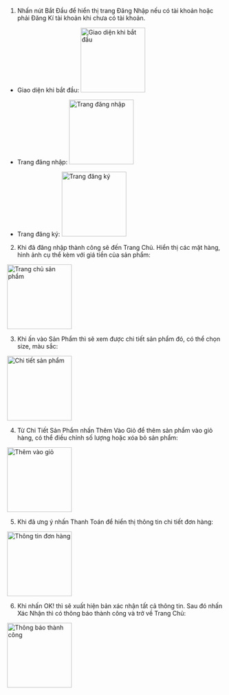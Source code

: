 1. Nhấn nút Bắt Đầu để hiển thị trang Đăng Nhập nếu có tài khoản hoặc phải Đăng Kí tài khoản khi chưa có tài khoản.
- Giao diện khi bắt đầu:
  <img src="https://github.com/user-attachments/assets/01914ca8-1322-4769-9a81-edb6cd176cc5" alt="Giao diện khi bắt đầu" width="150" />

- Trang đăng nhập:
  <img src="https://github.com/user-attachments/assets/d1268f99-2ffa-47b5-a375-30e930c7b627" alt="Trang đăng nhập" width="150" />

- Trang đăng ký:
  <img src="https://github.com/user-attachments/assets/890a5c09-c19b-4761-9c91-78d60ae07ec4" alt="Trang đăng ký" width="150" />

2. Khi đã đăng nhập thành công sẽ đến Trang Chủ. Hiển thị các mặt hàng, hình ảnh cụ thể kèm với giá tiền của sản phẩm:
  <img src="https://github.com/user-attachments/assets/f748635e-7285-492e-8792-d7e5947fb005" alt="Trang chủ sản phẩm" width="150" />

3. Khi ấn vào Sản Phẩm thì sẽ xem được chi tiết sản phẩm đó, có thể chọn size, màu sắc:
  <img src="https://github.com/user-attachments/assets/9608156a-8635-43af-84b5-8317ff3be632" alt="Chi tiết sản phẩm" width="150" />

4. Từ Chi Tiết Sản Phẩm nhấn Thêm Vào Giỏ để thêm sản phẩm vào giỏ hàng, có thể điều chỉnh số lượng hoặc xóa bỏ sản phẩm:
  <img src="https://github.com/user-attachments/assets/101e24f4-bf98-4e2c-86fa-ac58de4efcce" alt="Thêm vào giỏ" width="150" />

5. Khi đã ưng ý nhấn Thanh Toán để hiển thị thông tin chi tiết đơn hàng:
  <img src="https://github.com/user-attachments/assets/8b90dae9-66e6-44ba-8614-dc0552fdbbe8" alt="Thông tin đơn hàng" width="150" />

6. Khi nhấn OK! thì sẽ xuất hiện bản xác nhận tất cả thông tin. Sau đó nhấn Xác Nhận thì có thông báo thành công và trở về Trang Chủ:
  <img src="https://github.com/user-attachments/assets/25eabb6e-8a0c-458c-9895-c086683f56fa" alt="Thông báo thành công" width="150" />
